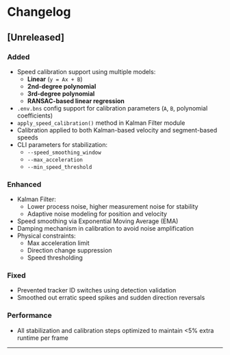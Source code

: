 # Changelog

## [Unreleased]

### Added
- Speed calibration support using multiple models:
  - **Linear** (`y = Ax + B`)
  - **2nd-degree polynomial**
  - **3rd-degree polynomial**
  - **RANSAC-based linear regression**
- `.env.bns` config support for calibration parameters (`A`, `B`, polynomial coefficients)
- `apply_speed_calibration()` method in Kalman Filter module
- Calibration applied to both Kalman-based velocity and segment-based speeds
- CLI parameters for stabilization:
  - `--speed_smoothing_window`
  - `--max_acceleration`
  - `--min_speed_threshold`

### Enhanced
- Kalman Filter:
  - Lower process noise, higher measurement noise for stability
  - Adaptive noise modeling for position and velocity
- Speed smoothing via Exponential Moving Average (EMA)
- Damping mechanism in calibration to avoid noise amplification
- Physical constraints:
  - Max acceleration limit
  - Direction change suppression
  - Speed thresholding

### Fixed
- Prevented tracker ID switches using detection validation
- Smoothed out erratic speed spikes and sudden direction reversals

### Performance
- All stabilization and calibration steps optimized to maintain <5% extra runtime per frame

---


